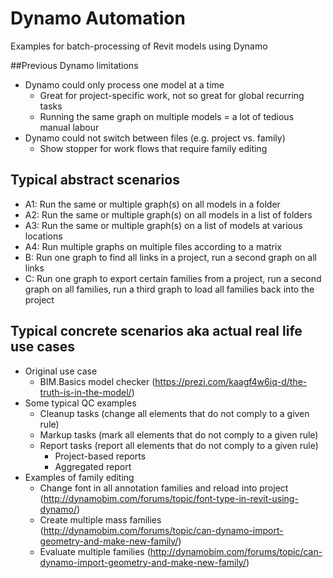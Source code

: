 # Dynamo Automation
Examples for batch-processing of Revit models using Dynamo

##Previous Dynamo limitations
- Dynamo could only process one model at a time
    - Great for project-specific work, not so great for global recurring tasks
    - Running the same graph on multiple models = a lot of tedious manual labour
- Dynamo could not switch between files (e.g. project vs. family)
    - Show stopper for work flows that require family editing 

## Typical abstract scenarios
- A1: Run the same or multiple graph(s) on all models in a folder
- A2: Run the same or multiple graph(s) on all models in a list of folders
- A3: Run the same or multiple graph(s) on a list of models at various locations
- A4: Run multiple graphs on multiple files according to a matrix
- B: Run one graph to find all links in a project, run a second graph on all links
- C: Run one graph to export certain families from a project, run a second graph on all families, run a third graph to load all families back into the project

## Typical concrete scenarios aka actual real life use cases
- Original use case
    - BIM.Basics model checker (https://prezi.com/kaagf4w6iq-d/the-truth-is-in-the-model/)
- Some typical QC examples
    - Cleanup tasks (change all elements that do not comply to a given rule)
    - Markup tasks (mark all elements that do not comply to a given rule)
    - Report tasks (report all elements that do not comply to a given rule)
        - Project-based reports
        - Aggregated report
- Examples of family editing
    - Change font in all annotation families and reload into project (http://dynamobim.com/forums/topic/font-type-in-revit-using-dynamo/) 
    - Create multiple mass families (http://dynamobim.com/forums/topic/can-dynamo-import-geometry-and-make-new-family/) 
    - Evaluate multiple families (http://dynamobim.com/forums/topic/can-dynamo-import-geometry-and-make-new-family/) 
